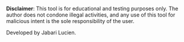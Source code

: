**Disclaimer**: This tool is for educational and testing purposes only. The author does not condone illegal activities, and any use of this tool for malicious intent is the sole responsibility of the user.

Developed by Jabari Lucien.
